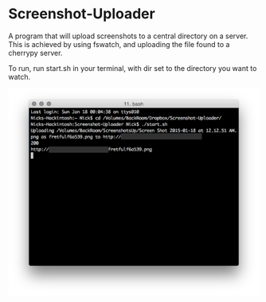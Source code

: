 # Screenshot-Uploader

A program that will upload screenshots to a central directory on a server. This is achieved by using fswatch, and uploading the file found to a cherrypy server. 

To run, run start.sh in your terminal, with dir set to the directory you want to watch.

![Screenshot](https://raw.githubusercontent.com/ollien/Screenshot-Uploader/master/README_SCREENSHOT.png)
